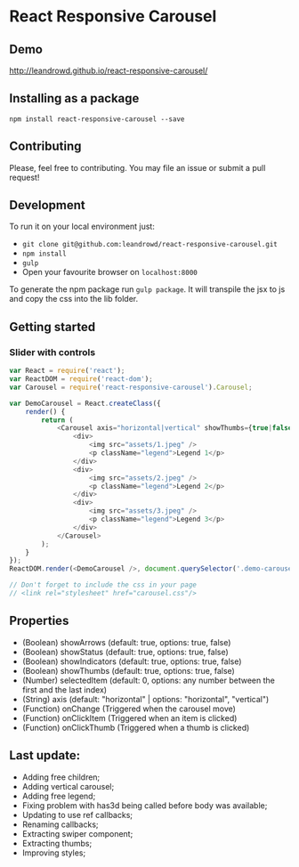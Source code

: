 # React Responsive Carousel

## Demo
<http://leandrowd.github.io/react-responsive-carousel/>


## Installing as a package

`npm install react-responsive-carousel --save`


## Contributing

Please, feel free to contributing. You may file an issue or submit a pull request!


## Development

To run it on your local environment just: 

- `git clone git@github.com:leandrowd/react-responsive-carousel.git`
- `npm install`
- `gulp`
- Open your favourite browser on `localhost:8000`

To generate the npm package run `gulp package`. It will transpile the jsx to js and copy the css into the lib folder.


## Getting started

### Slider with controls

```javascript
var React = require('react');
var ReactDOM = require('react-dom');
var Carousel = require('react-responsive-carousel').Carousel;

var DemoCarousel = React.createClass({
    render() {
        return (
            <Carousel axis="horizontal|vertical" showThumbs={true|false} showArrows={true|false} onChange={onChange} onClickItem={onClickItem} onClickThumb={onClickThumb}>
                <div>
                    <img src="assets/1.jpeg" />
                    <p className="legend">Legend 1</p>
                </div>
                <div>
                    <img src="assets/2.jpeg" />
                    <p className="legend">Legend 2</p>
                </div>
                <div>
                    <img src="assets/3.jpeg" />
                    <p className="legend">Legend 3</p>
                </div>
            </Carousel>
        );
    }
});
ReactDOM.render(<DemoCarousel />, document.querySelector('.demo-carousel'));

// Don't forget to include the css in your page 
// <link rel="stylesheet" href="carousel.css"/>
```

## Properties

- (Boolean) showArrows (default: true, options: true, false)
- (Boolean) showStatus (default: true, options: true, false)
- (Boolean) showIndicators (default: true, options: true, false)
- (Boolean) showThumbs (default: true, options: true, false)
- (Number) selectedItem (default: 0, options: any number between the first and the last index)
- (String) axis (default: "horizontal" | options: "horizontal", "vertical")
- (Function) onChange (Triggered when the carousel move)
- (Function) onClickItem (Triggered when an item is clicked)
- (Function) onClickThumb (Triggered when a thumb is clicked)


## Last update:
- Adding free children;
- Adding vertical carousel;
- Adding free legend;
- Fixing problem with has3d being called before body was available;
- Updating to use ref callbacks;
- Renaming callbacks;
- Extracting swiper component;
- Extracting thumbs;
- Improving styles;